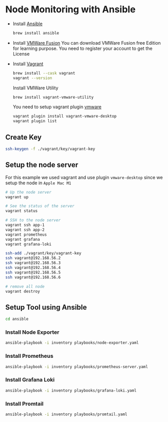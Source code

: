 # Node Monitoring with Ansible

* Install [Ansible](https://docs.ansible.com/ansible/latest/getting_started/index.html)
  ```bash
  brew install ansible
  ```

* Install [VMWare Fusion](https://www.vmware.com/products/fusion.html)
  You can download VMWare Fusion free Edition for learning purpose. You need to register your account to get the License

* Install [Vagrant](https://formulae.brew.sh/cask/vagrant)
  ```bash
  brew install --cask vagrant
  vagrant --version
  ```
  Install VMWare Utility
  ```bash
  brew install vagrant-vmware-utility
  ```
  You need to setup vagrant plugin [vmware](https://developer.hashicorp.com/vagrant/docs/providers/vmware/installation)
  ```bash
  vagrant plugin install vagrant-vmware-desktop
  vagrant plugin list
  ```

## Create Key
```bash
ssh-keygen -f ./vagrant/key/vagrant-key
```

## Setup the node server
For this example we used vagrant and use plugin `vmware-desktop` since we setup the node in `Apple Mac M1`
```bash
# Up the node server
vagrant up

# See the status of the server
vagrant status

# SSH to the node server
vagrant ssh app-1
vagrant ssh app-2
vagrant prometheus
vagrant grafana
vagrant grafana-loki

ssh-add ./vagrant/key/vagrant-key
ssh vagrant@192.168.56.2
ssh vagrant@192.168.56.3
ssh vagrant@192.168.56.4
ssh vagrant@192.168.56.5
ssh vagrant@192.168.56.6

# remove all node 
vagrant destroy
```

## Setup Tool using Ansible
```bash
cd ansible
```

### Install Node Exporter
```bash
ansible-playbook -i inventory playbooks/node-exporter.yaml
```

### Install Prometheus
```bash
ansible-playbook -i inventory playbooks/prometheus-server.yaml
```

### Install Grafana Loki
```bash
ansible-playbook -i inventory playbooks/grafana-loki.yaml
```

### Install Promtail
```bash
ansible-playbook -i inventory playbooks/promtail.yaml
```